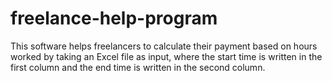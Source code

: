 # freelance-help-program
This software helps freelancers to calculate their payment based on hours worked by taking an Excel file as input, where the start time is written in the first column and the end time is written in the second column. 
